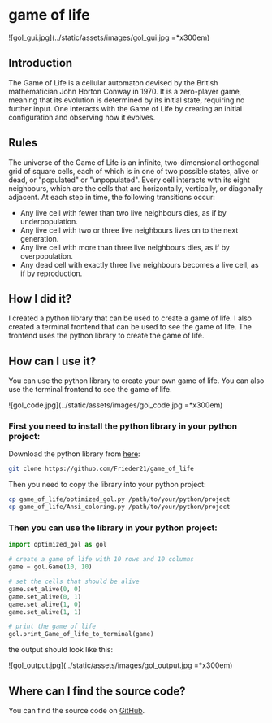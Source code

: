 # game of life

![gol_gui.jpg](../static/assets/images/gol_gui.jpg =*x300em)

## Introduction

The Game of Life is a cellular automaton devised by the British mathematician John Horton Conway in 1970. It is a zero-player game, meaning that its evolution is determined by its initial state, requiring no further input. One interacts with the Game of Life by creating an initial configuration and observing how it evolves.

## Rules

The universe of the Game of Life is an infinite, two-dimensional orthogonal grid of square cells, each of which is in one of two possible states, alive or dead, or "populated" or "unpopulated". Every cell interacts with its eight neighbours, which are the cells that are horizontally, vertically, or diagonally adjacent. At each step in time, the following transitions occur:

- Any live cell with fewer than two live neighbours dies, as if by underpopulation.
- Any live cell with two or three live neighbours lives on to the next generation.
- Any live cell with more than three live neighbours dies, as if by overpopulation.
- Any dead cell with exactly three live neighbours becomes a live cell, as if by reproduction.

## How I did it?

I created a python library that can be used to create a game of life. I also created a terminal frontend that can be used to see the game of life. The frontend uses the python library to create the game of life.

## How can I use it?

You can use the python library to create your own game of life. You can also use the terminal frontend to see the game of life.

![gol_code.jpg](../static/assets/images/gol_code.jpg =*x300em)

### First you need to install the python library in  your python project:

Download the python library from [here](https://github.com/Frieder21/game_of_life):
    
```bash
git clone https://github.com/Frieder21/game_of_life
```

Then you need to copy the library into your python project:

```bash
cp game_of_life/optimized_gol.py /path/to/your/python/project
cp game_of_life/Ansi_coloring.py /path/to/your/python/project
```

### Then you can use the library in your python project:

```python
import optimized_gol as gol

# create a game of life with 10 rows and 10 columns
game = gol.Game(10, 10)

# set the cells that should be alive
game.set_alive(0, 0)
game.set_alive(0, 1)
game.set_alive(1, 0)
game.set_alive(1, 1)

# print the game of life
gol.print_Game_of_life_to_terminal(game)
```

the output should look like this:

![gol_output.jpg](../static/assets/images/gol_output.jpg =*x300em)

## Where can I find the source code?

You can find the source code on [GitHub](https://github.com/Frieder21/game_of_life).

